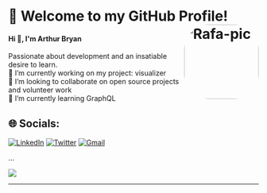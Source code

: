 ###

# 💫 Welcome to my GitHub Profile! <img align="right" alt="Rafa-pic" height="150" style="border-radius:50px;" src="https://media.discordapp.net/attachments/990708984212246529/1018984805964198050/rimuru.gif">
#### Hi 👋, I'm Arthur Bryan

Passionate about development and an insatiable desire to learn.<br/>
🔭 I’m currently working on my project: visualizer<br>👯 I’m looking to collaborate on open source projects and volunteer work<br>🌱 I’m currently learning GraphQL<br/>

## 🌐 Socials:
[![LinkedIn](https://img.shields.io/badge/LinkedIn-%230077B5.svg?logo=linkedin&logoColor=white)](https://linkedin.com/in/arthurbryan)
[![Twitter](https://img.shields.io/badge/Twitter-%231DA1F2.svg?logo=Twitter&logoColor=white)]()
[![Gmail](https://img.shields.io/badge/Email-D14836?logo=gmail&logoColor=white)](mailto:arthurbryansk@gmail.com)<br/>

...

![](https://quotes-github-readme.vercel.app/api?type=horizontal&theme=tokyonight)

---
